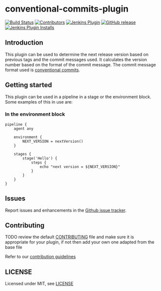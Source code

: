 # conventional-commits-plugin

[![Build Status](https://ci.jenkins.io/job/Plugins/job/conventional-commits-plugin/job/main/badge/icon)](https://ci.jenkins.io/job/Plugins/job/conventional-commits-plugin/job/main/)
[![Contributors](https://img.shields.io/github/contributors/jenkinsci/conventional-commits-plugin.svg)](https://github.com/jenkinsci/conventional-commits-plugin/graphs/contributors)
[![Jenkins Plugin](https://img.shields.io/jenkins/plugin/v/conventional-commits.svg)](https://plugins.jenkins.io/conventional-commits)
[![GitHub release](https://img.shields.io/github/release/jenkinsci/conventional-commits-plugin.svg?label=changelog)](https://github.com/jenkinsci/conventional-commits-plugin/releases/latest)
[![Jenkins Plugin Installs](https://img.shields.io/jenkins/plugin/i/conventional-commits-plugin.svg?color=blue)](https://plugins.jenkins.io/conventional-commits)

## Introduction

This plugin can be used to determine the next release version based on previous tags and the commit messages used.  It calculates the version number based on the
format of the commit message.  The commit message format used is [conventional commits](https://www.conventionalcommits.org/en/v1.0.0/).

## Getting started

This plugin can be used in a pipeline in a stage or the environment block.  Some examples of this in use are:

### In the environment block

```
pipeline {
    agent any

    environment {
        NEXT_VERSION = nextVersion()
    }

    stages {
        stage('Hello') {
            steps {
                echo "next version = ${NEXT_VERSION}"
            }
        }
    }
}
```

## Issues

Report issues and enhancements in the [Github issue tracker](https://github.com/jenkinsci/conventional-commits/issues).

## Contributing

TODO review the default [CONTRIBUTING](https://github.com/jenkinsci/.github/blob/master/CONTRIBUTING.md) file and make sure it is appropriate for your plugin, if not then add your own one adapted from the base file

Refer to our [contribution guidelines](https://github.com/jenkinsci/.github/blob/master/CONTRIBUTING.md)

## LICENSE

Licensed under MIT, see [LICENSE](LICENSE.md)

